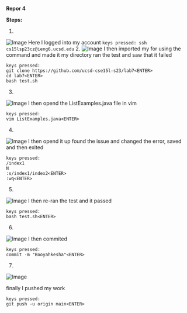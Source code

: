 **Repor 4**

**Steps:**

1. 
![Image](1.png)
  Here I logged into my account
  `keys pressed: ssh cs15lsp23cz@ieng6.ucsd.edu`
2. 
![Image](2.png)
 I then imported my for using the  command and made it my directory ran the test and saw that it failed
 ```
 keys pressed: 
 git clone https://github.com/ucsd-cse15l-s23/lab7<ENTER>
 cd lab7<ENTER>
 bash test.sh
 ```
3.
 ![Image](3.png)
I then opend the ListExamples.java file in vim
```
keys pressed:  
vim ListExamples.java<ENTER>
```
4.
 ![Image](4.png)
I then opend it up found the issue and changed the error, saved and then exited
   ```
   keys pressed:
   /index1
   N
   :s/index1/index2<ENTER>
   :wq<ENTER>
   ```
  
5.
 ![Image](6.png)
I then re-ran the test and it passed
```
keys pressed:
bash test.sh<ENTER>
```

6.
 ![Image](7.png)
I then commited
```
keys pressed:
commit -m "Booyahkesha"<ENTER>
```

7.
 ![Image](8.png)

finally I pushed my work
```
keys pressed:
git push -u origin main<ENTER>
```
